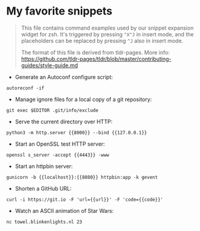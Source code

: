 # My favorite snippets

> This file contains command examples used by our snippet expansion widget for
> zsh. It's triggered by pressing `^X^J` in insert mode, and the placeholders
> can be replaced by pressing `^J` also in insert mode.
>
> The format of this file is derived from tldr-pages.
> More info: <https://github.com/tldr-pages/tldr/blob/master/contributing-guides/style-guide.md>

- Generate an Autoconf configure script:

`autoreconf -if`

- Manage ignore files for a local copy of a git repository:

`git exec $EDITOR .git/info/exclude`

- Serve the current directory over HTTP:

`python3 -m http.server {{8000}} --bind {{127.0.0.1}}`

- Start an OpenSSL test HTTP server:

`openssl s_server -accept {{4443}} -www`

- Start an httpbin server:

`gunicorn -b {{localhost}}:{{8080}} httpbin:app -k gevent`

- Shorten a GitHub URL:

`curl -i https://git.io -F 'url={{url}}' -F 'code={{code}}'`

- Watch an ASCII animation of Star Wars:

`nc towel.blinkenlights.nl 23`
